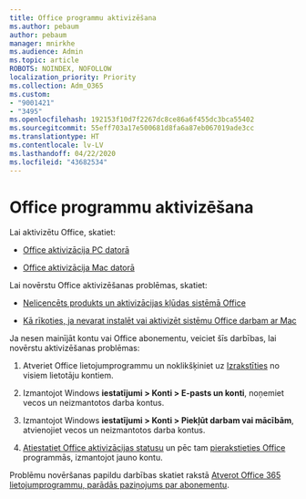 ```yaml
---
title: Office programmu aktivizēšana
ms.author: pebaum
author: pebaum
manager: mnirkhe
ms.audience: Admin
ms.topic: article
ROBOTS: NOINDEX, NOFOLLOW
localization_priority: Priority
ms.collection: Adm_O365
ms.custom:
- "9001421"
- "3495"
ms.openlocfilehash: 192153f10d7f2267dc8ce86a6f455dc3bca55402
ms.sourcegitcommit: 55eff703a17e500681d8fa6a87eb067019ade3cc
ms.translationtype: HT
ms.contentlocale: lv-LV
ms.lasthandoff: 04/22/2020
ms.locfileid: "43682534"
---
```

# <a name="activating-office-apps"></a>Office programmu aktivizēšana

Lai aktivizētu Office, skatiet:

- [Office aktivizācija PC datorā](https://support.office.com/article/activate-office-5bd38f38-db92-448b-a982-ad170b1e187e) 

- [Office aktivizācija Mac datorā](https://support.office.com/article/activate-office-for-mac-7f6646b1-bb14-422a-9ad4-a53410fcefb2)

Lai novērstu Office aktivizēšanas problēmas, skatiet:

- [Nelicencēts produkts un aktivizācijas kļūdas sistēmā Office](https://support.office.com/article/unlicensed-product-and-activation-errors-in-office-0d23d3c0-c19c-4b2f-9845-5344fedc4380)

- [Kā rīkoties, ja nevarat instalēt vai aktivizēt sistēmu Office darbam ar Mac](https://support.office.com/article/what-to-try-if-you-can-t-install-or-activate-office-for-mac-5efba2b4-b1e6-4e5f-bf3c-6ab945d03dea)

Ja nesen mainījāt kontu vai Office abonementu, veiciet šīs darbības, lai novērstu aktivizēšanas problēmas:

1. Atveriet Office lietojumprogrammu un noklikšķiniet uz [Izrakstīties](https://go.microsoft.com/fwlink/?linkid=2114082) no visiem lietotāju kontiem.

2. Izmantojot Windows **iestatījumi > Konti > E-pasts un konti**, noņemiet vecos un neizmantotos darba kontus.

3. Izmantojot Windows **iestatījumi > Konti > Piekļūt darbam vai mācībām**, atvienojiet vecos un neizmantotos darba kontus.

4. [Atiestatiet Office aktivizācijas statusu](https://docs.microsoft.com/office365/troubleshoot/activation/reset-office-365-proplus-activation-state) un pēc tam [pierakstieties Office](https://support.office.com/article/sign-in-to-office-b9582171-fd1f-4284-9846-bdd72bb28426) programmās, izmantojot jauno kontu.

Problēmu novēršanas papildu darbības skatiet rakstā [Atverot Office 365 lietojumprogrammu, parādās paziņojums par abonementu](https://support.office.com/article/a-subscription-notice-appears-when-i-open-an-office-365-application-4cabe32c-f594-4c0e-9191-3d3ade10cceb).
